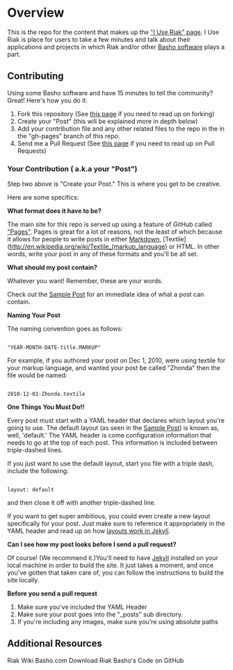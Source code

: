# Overview

This is the repo for the content that makes up the ["I Use Riak" page](http://pharkmillups.github.com/i-use-riak).  I Use Riak is place for users to take a few minutes and talk about their applications and projects in which Riak and/or other [Basho software](http://github.com/basho) plays a part. 

## Contributing

Using some Basho software and have 15 minutes to tell the community? Great! Here's how you do it:

1. Fork this repository (See [this page](http://help.github.com/forking/) if you need to read up on forking)
2. Create your "Post" (this will be explained more in depth below)
3. Add your contribution file and any other related files to the repo in the in the "gh-pages" branch of this repo.
4. Send me a Pull Request (See [this page](http://help.github.com/pull-requests/) if you need to read up on Pull Requests)


### Your Contribution ( a.k.a your "Post")

Step two above is "Create your Post." This is where you get to be creative.

Here are some specifics:

**What format does it have to be?** 

The main site for this repo is served up using a feature of GitHub called ["Pages"](http://pages.github.com/). Pages is great for a lot of reasons, not the least of which because it allows for people to write posts in either [Markdown](http://en.wikipedia.org/wiki/Markdown), [Textile](http://en.wikipedia.org/wiki/Textile_(markup_language) or HTML. In other words, write your post in any of these formats and you'll be all set.

**What should my post contain?** 

Whatever you want! Remember, these are your words. 

Check out the [Sample Post](#) for an immediate idea of what a post can contain.

**Naming Your Post** 

The naming convention goes as follows: 

<code>
"YEAR-MONTH-DATE-title.MARKUP"
</code>

For example, if you authored your post on Dec 1, 2010, were using textile for your markup language, and wanted your post be called "Zhonda" then the file would be named:

<code>
2010-12-01-Zhonda.textile		
</code>

**One Things You Must Do!!**

Every post must start with a YAML header that declares which layout you're going to use. The default layout (as seen in the [Sample Post](#)) is known as, well, 'default.' The YAML header is come configuration information that needs to go at the top of each post. This information is included between triple-dashed lines. 

If you just want to use the default layout, start you file with a triple dash, include the following:

<code>
layout: default
</code>

and then close it off with another triple-dashed line.	

If you want to get super ambitious, you could even create a new layout specifically for your post. Just make sure to reference it appropriately in the YAML header and read up on how [layouts work in Jekyll](https://github.com/mojombo/jekyll/wiki/usage). 

**Can I see how my post looks before I send a pull request?** 

Of course! (We recommend it.)You'll need to have [Jekyll](http://github.com/mojombo/jekyll) installed on your local machine in order to build the site. It just takes a moment, and once you've gotten that taken care of, you can follow the instructions to build the site locally.

**Before you send a pull request**

1. Make sure you've included the YAML Header 
2. Make sure your post goes into the "_posts" sub directory. 
3. If you're including any images, make sure you're using absolute paths

## Additional Resources

Riak Wiki
Basho.com
Download Riak 
Basho's Code on GitHub